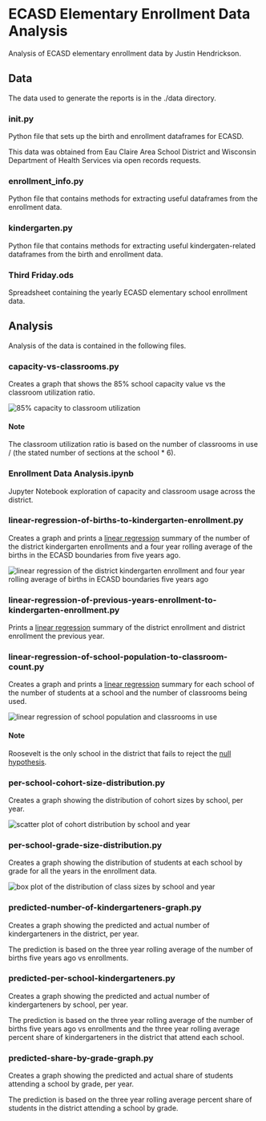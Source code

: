 # ECASD Elementary Enrollment Data Analysis
Analysis of ECASD elementary enrollment data by Justin Hendrickson.

## Data
The data used to generate the reports is in the ./data directory.

### __init__.py
Python file that sets up the birth and enrollment dataframes for ECASD.

This data was obtained from Eau Claire Area School District and Wisconsin Department of Health Services via open
records requests.

### enrollment_info.py
Python file that contains methods for extracting useful dataframes from the enrollment data.

### kindergarten.py
Python file that contains methods for extracting useful kindergaten-related dataframes from the birth and enrollment 
data.

### Third Friday.ods
Spreadsheet containing the yearly ECASD elementary school enrollment data.

## Analysis
Analysis of the data is contained in the following files.

### capacity-vs-classrooms.py
Creates a graph that shows the 85% school capacity value vs the classroom utilization ratio.

![85% capacity to classroom utilization](./artifacts/capacity-vs-classrooms.png)

#### Note
The classroom utilization ratio is based on the number of classrooms in use / (the stated number of sections at the school * 6).

### Enrollment Data Analysis.ipynb
Jupyter Notebook exploration of capacity and classroom usage across the district.

### linear-regression-of-births-to-kindergarten-enrollment.py
Creates a graph and prints a [linear regression](https://en.wikipedia.org/wiki/Linear_regression) summary of the number of the district kindergarten enrollments and a four year rolling average of the births in the ECASD boundaries from five years ago.

![linear regression of the district kindergarten enrollment and four year rolling average of births in ECASD boundaries five years ago](./artifacts/linear-regression-of-births-to-kindergarten-enrollment.png) 

### linear-regression-of-previous-years-enrollment-to-kindergarten-enrollment.py
Prints a [linear regression](https://en.wikipedia.org/wiki/Linear_regression) summary of the district enrollment and district enrollment the previous year.

### linear-regression-of-school-population-to-classroom-count.py
Creates a graph and prints a [linear regression](https://en.wikipedia.org/wiki/Linear_regression) summary for each school of the number of students at a school and the number of classrooms being used.

![linear regression of school population and classrooms in use](./artifacts/linear-regression-of-school-population-to-classroom-count.png) 

#### Note
Roosevelt is the only school in the district that fails to reject the [null hypothesis](https://en.wikipedia.org/wiki/Null_hypothesis).

### per-school-cohort-size-distribution.py
Creates a graph showing the distribution of cohort sizes by school, per year.

![scatter plot of cohort distribution by school and year](./artifacts/per-school-cohort-size-distribution.png)

### per-school-grade-size-distribution.py
Creates a graph showing the distribution of students at each school by grade for all the years in the enrollment data.

![box plot of the distribution of class sizes by school and year](./artifacts/per-school-grade-size-distribution.png)

### predicted-number-of-kindergarteners-graph.py
Creates a graph showing the predicted and actual number of kindergarteners in the district, per year.

The prediction is based on the three year rolling average of the number of births five years ago vs enrollments.

### predicted-per-school-kindergarteners.py
Creates a graph showing the predicted and actual number of kindergarteners by school, per year.

The prediction is based on the three year rolling average of the number of births five years ago vs enrollments and the
three year rolling average percent share of kindergarteners in the district that attend each school.

### predicted-share-by-grade-graph.py
Creates a graph showing the predicted and actual share of students attending a school by grade, per year.

The prediction is based on the three year rolling average percent share of students in the district attending a school
by grade.